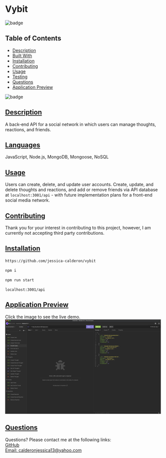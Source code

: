 
# Vybit
![badge](https://img.shields.io/badge/Made%20with%20%E2%99%A5%20by%20-Jessica%20E.%20Calderon-blueviolet)
## Table of Contents
* [Description](#description)
* [Built With](#languages)
* [Installation](#installation)
* [Contributing](#contributing)
* [Usage](#usage)
* [Testing](#tests)
* [Questions](#questions)
* [Application Preview](#application-preview)

![badge](https://img.shields.io/badge/license-MIT-blue)

## [Description](#table-of-contents)
A back-end API for a social network in which users can manage thoughts, reactions, and friends. 

## [Languages](#table-of-contents)
JavaScript, Node.js, MongoDB, Mongoose, NoSQL

## [Usage](#table-of-contents)
Users can create, delete, and update user accounts. Create, update, and delete thoughts and reactions, and add or remove friends via API database at `localhost:3001/api` - with future implementation plans for a front-end social media network.
## [Contributing](#table-of-contents)

Thank you for your interest in contributing to this project, however, I am currently not accepting third party contributions.

## [Installation](#table-of-contents)
`https://github.com/jessica-calderon/vybit`

`npm i`

`npm run start`

`localhost:3001/api`

## [Application Preview](#table-of-contents)
Click the image to see the live demo.
<a href='https://drive.google.com/file/d/1BLhOcC77QBPjIfvb8oZbT256MdoNDpkp/view' alt='preview video link'><img src='./assets/img/vybit.png'></a>
## [Questions](#table-of-contents)
Questions? Please contact me at the following links: <br>
[GitHub](https://github.com/jessica-calderon) <br>
[Email: calderonjessica13@yahoo.com](mailto:calderonjessica13@yahoo.com)
